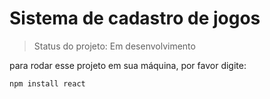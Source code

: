 # Sistema de cadastro de jogos

> Status do projeto: Em desenvolvimento

para rodar esse projeto em sua máquina, por favor digite:

```
npm install react
```
